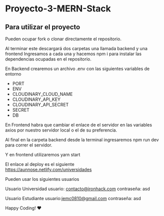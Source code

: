 # Proyecto-3-MERN-Stack

## Para utilizar el proyecto
Pueden ocupar fork o clonar directamente el repositorio.

Al terminar este descargará dos carpetas una llamada backend y una frontend
Ingresamos a cada una y hacemos npm i para instalar las dependencias ocupadas en el repositorio.

En Backend crearemos un archivo .env con las siguientes variables de entorno

- PORT
- ENV
- CLOUDINARY_CLOUD_NAME
- CLOUDINARY_API_KEY
- CLOUDINARY_API_SECRET
- SECRET
- DB

En Frontend habra que cambiar el enlace de el servidor en las variables axios por nuestro servidor local o el de su preferencia.

Al final en la carpeta backend desde la terminal ingresaremos npm run dev para correr el servidor.

Y en frontend utilizaremos yarn start

El enlace al deploy es el siguiente
https://aunnose.netlify.com/universidades

Pueden usar los siguientes usuarios

Usuario Universidad
usuario: contacto@ironhack.com
contraseña: asd

Usuario Estudiante
usuario:jemc0810@gmail.com
contraseña: asd


Happy Coding! ❤
